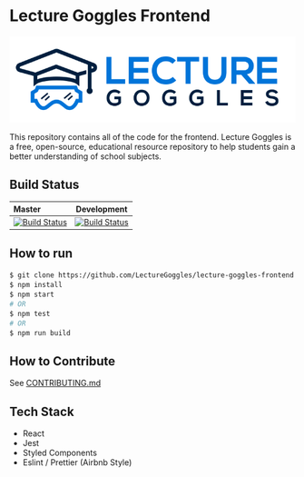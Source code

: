 # Lecture Goggles Frontend

![Lecture Goggles Logo](./LectureGogglesLargeLogo.svg)

This repository contains all of the code for the frontend. Lecture Goggles is a
free, open-source, educational resource repository to help students gain a better
understanding of school subjects.

## Build Status

| Master         | Development  |
| :------------- | :----------: |
| [![Build Status](https://dev.azure.com/lecturegoggles-devops/lecture-goggles-frontend/_apis/build/status/LectureGoggles.lecture-goggles-frontend?branchName=master)](https://dev.azure.com/lecturegoggles-devops/lecture-goggles-frontend/_build/latest?definitionId=1&branchName=master)| [![Build Status](https://dev.azure.com/lecturegoggles-devops/lecture-goggles-frontend/_apis/build/status/LectureGoggles.lecture-goggles-frontend?branchName=development)](https://dev.azure.com/lecturegoggles-devops/lecture-goggles-frontend/_build/latest?definitionId=1&branchName=development)|

## How to run

```BASH
$ git clone https://github.com/LectureGoggles/lecture-goggles-frontend.git
$ npm install
$ npm start
# OR
$ npm test
# OR
$ npm run build
```

## How to Contribute

See [CONTRIBUTING.md](CONTRIBUTING.md)

## Tech Stack

- React
- Jest
- Styled Components
- Eslint / Prettier (Airbnb Style)
